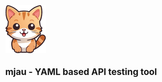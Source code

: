 ![mjau logo](https://github.com/fr3h4g/mjau/blob/main/other/mjau_logo.png)

# mjau - YAML based API testing tool
